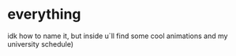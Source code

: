 # everything
idk how to name it, but inside u`ll find some cool animations and my university schedule)
